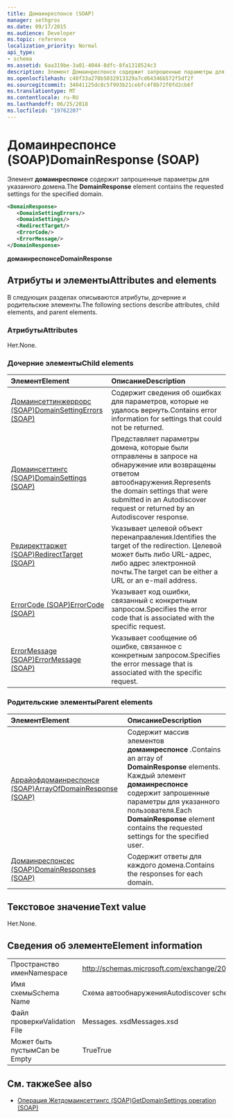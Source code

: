 ```yaml
---
title: Домаинреспонсе (SOAP)
manager: sethgros
ms.date: 09/17/2015
ms.audience: Developer
ms.topic: reference
localization_priority: Normal
api_type:
- schema
ms.assetid: 6aa319be-3a01-4044-8dfc-8fa1318524c3
description: Элемент Домаинреспонсе содержит запрошенные параметры для указанного домена.
ms.openlocfilehash: c40f33a278b5032913329a7cd64346b572f5df2f
ms.sourcegitcommit: 34041125dc8c5f993b21cebfc4f8b72f0fd2cb6f
ms.translationtype: MT
ms.contentlocale: ru-RU
ms.lasthandoff: 06/25/2018
ms.locfileid: "19762207"
---
```

# <a name="domainresponse-soap"></a><span data-ttu-id="c8b14-103">Домаинреспонсе (SOAP)</span><span class="sxs-lookup"><span data-stu-id="c8b14-103">DomainResponse (SOAP)</span></span>

<span data-ttu-id="c8b14-104">Элемент **домаинреспонсе** содержит запрошенные параметры для указанного домена.</span><span class="sxs-lookup"><span data-stu-id="c8b14-104">The **DomainResponse** element contains the requested settings for the specified domain.</span></span> 
  
```XML
<DomainResponse>
   <DomainSettingErrors/>
   <DomainSettings/>
   <RedirectTarget/>
   <ErrorCode/>
   <ErrorMessage/>
</DomainResponse>
```

 <span data-ttu-id="c8b14-105">**домаинреспонсе**</span><span class="sxs-lookup"><span data-stu-id="c8b14-105">**DomainResponse**</span></span>
## <a name="attributes-and-elements"></a><span data-ttu-id="c8b14-106">Атрибуты и элементы</span><span class="sxs-lookup"><span data-stu-id="c8b14-106">Attributes and elements</span></span>

<span data-ttu-id="c8b14-107">В следующих разделах описываются атрибуты, дочерние и родительские элементы.</span><span class="sxs-lookup"><span data-stu-id="c8b14-107">The following sections describe attributes, child elements, and parent elements.</span></span>
  
### <a name="attributes"></a><span data-ttu-id="c8b14-108">Атрибуты</span><span class="sxs-lookup"><span data-stu-id="c8b14-108">Attributes</span></span>

<span data-ttu-id="c8b14-109">Нет.</span><span class="sxs-lookup"><span data-stu-id="c8b14-109">None.</span></span>
  
### <a name="child-elements"></a><span data-ttu-id="c8b14-110">Дочерние элементы</span><span class="sxs-lookup"><span data-stu-id="c8b14-110">Child elements</span></span>

|<span data-ttu-id="c8b14-111">**Элемент**</span><span class="sxs-lookup"><span data-stu-id="c8b14-111">**Element**</span></span>|<span data-ttu-id="c8b14-112">**Описание**</span><span class="sxs-lookup"><span data-stu-id="c8b14-112">**Description**</span></span>|
|:-----|:-----|
|[<span data-ttu-id="c8b14-113">Домаинсеттинжеррорс (SOAP)</span><span class="sxs-lookup"><span data-stu-id="c8b14-113">DomainSettingErrors (SOAP)</span></span>](domainsettingerrors-soap.md) <br/> |<span data-ttu-id="c8b14-114">Содержит сведения об ошибках для параметров, которые не удалось вернуть.</span><span class="sxs-lookup"><span data-stu-id="c8b14-114">Contains error information for settings that could not be returned.</span></span>  <br/> |
|[<span data-ttu-id="c8b14-115">Домаинсеттингс (SOAP)</span><span class="sxs-lookup"><span data-stu-id="c8b14-115">DomainSettings (SOAP)</span></span>](domainsettings-soap.md) <br/> |<span data-ttu-id="c8b14-116">Представляет параметры домена, которые были отправлены в запросе на обнаружение или возвращены ответом автообнаружения.</span><span class="sxs-lookup"><span data-stu-id="c8b14-116">Represents the domain settings that were submitted in an Autodiscover request or returned by an Autodiscover response.</span></span>  <br/> |
|[<span data-ttu-id="c8b14-117">Редиректтаржет (SOAP)</span><span class="sxs-lookup"><span data-stu-id="c8b14-117">RedirectTarget (SOAP)</span></span>](redirecttarget-soap.md) <br/> |<span data-ttu-id="c8b14-118">Указывает целевой объект перенаправления.</span><span class="sxs-lookup"><span data-stu-id="c8b14-118">Identifies the target of the redirection.</span></span> <span data-ttu-id="c8b14-119">Целевой может быть либо URL-адрес, либо адрес электронной почты.</span><span class="sxs-lookup"><span data-stu-id="c8b14-119">The target can be either a URL or an e-mail address.</span></span>  <br/> |
|[<span data-ttu-id="c8b14-120">ErrorCode (SOAP)</span><span class="sxs-lookup"><span data-stu-id="c8b14-120">ErrorCode (SOAP)</span></span>](errorcode-soap.md) <br/> |<span data-ttu-id="c8b14-121">Указывает код ошибки, связанный с конкретным запросом.</span><span class="sxs-lookup"><span data-stu-id="c8b14-121">Specifies the error code that is associated with the specific request.</span></span>  <br/> |
|[<span data-ttu-id="c8b14-122">ErrorMessage (SOAP)</span><span class="sxs-lookup"><span data-stu-id="c8b14-122">ErrorMessage (SOAP)</span></span>](errormessage-soap.md) <br/> |<span data-ttu-id="c8b14-123">Указывает сообщение об ошибке, связанное с конкретным запросом.</span><span class="sxs-lookup"><span data-stu-id="c8b14-123">Specifies the error message that is associated with the specific request.</span></span>  <br/> |
   
### <a name="parent-elements"></a><span data-ttu-id="c8b14-124">Родительские элементы</span><span class="sxs-lookup"><span data-stu-id="c8b14-124">Parent elements</span></span>

|<span data-ttu-id="c8b14-125">**Элемент**</span><span class="sxs-lookup"><span data-stu-id="c8b14-125">**Element**</span></span>|<span data-ttu-id="c8b14-126">**Описание**</span><span class="sxs-lookup"><span data-stu-id="c8b14-126">**Description**</span></span>|
|:-----|:-----|
|[<span data-ttu-id="c8b14-127">Аррайофдомаинреспонсе (SOAP)</span><span class="sxs-lookup"><span data-stu-id="c8b14-127">ArrayOfDomainResponse (SOAP)</span></span>](arrayofdomainresponse-soap.md) <br/> |<span data-ttu-id="c8b14-128">Содержит массив элементов **домаинреспонсе** .</span><span class="sxs-lookup"><span data-stu-id="c8b14-128">Contains an array of **DomainResponse** elements.</span></span> <span data-ttu-id="c8b14-129">Каждый элемент **домаинреспонсе** содержит запрошенные параметры для указанного пользователя.</span><span class="sxs-lookup"><span data-stu-id="c8b14-129">Each **DomainResponse** element contains the requested settings for the specified user.</span></span>  <br/> |
|[<span data-ttu-id="c8b14-130">Домаинреспонсес (SOAP)</span><span class="sxs-lookup"><span data-stu-id="c8b14-130">DomainResponses (SOAP)</span></span>](domainresponses-soap.md) <br/> |<span data-ttu-id="c8b14-131">Содержит ответы для каждого домена.</span><span class="sxs-lookup"><span data-stu-id="c8b14-131">Contains the responses for each domain.</span></span>  <br/> |
   
## <a name="text-value"></a><span data-ttu-id="c8b14-132">Текстовое значение</span><span class="sxs-lookup"><span data-stu-id="c8b14-132">Text value</span></span>

<span data-ttu-id="c8b14-133">Нет.</span><span class="sxs-lookup"><span data-stu-id="c8b14-133">None.</span></span>
  
## <a name="element-information"></a><span data-ttu-id="c8b14-134">Сведения об элементе</span><span class="sxs-lookup"><span data-stu-id="c8b14-134">Element information</span></span>

|||
|:-----|:-----|
|<span data-ttu-id="c8b14-135">Пространство имен</span><span class="sxs-lookup"><span data-stu-id="c8b14-135">Namespace</span></span>  <br/> |http://schemas.microsoft.com/exchange/2010/Autodiscover  <br/> |
|<span data-ttu-id="c8b14-136">Имя схемы</span><span class="sxs-lookup"><span data-stu-id="c8b14-136">Schema Name</span></span>  <br/> |<span data-ttu-id="c8b14-137">Схема автообнаружения</span><span class="sxs-lookup"><span data-stu-id="c8b14-137">Autodiscover schema</span></span>  <br/> |
|<span data-ttu-id="c8b14-138">Файл проверки</span><span class="sxs-lookup"><span data-stu-id="c8b14-138">Validation File</span></span>  <br/> |<span data-ttu-id="c8b14-139">Messages. xsd</span><span class="sxs-lookup"><span data-stu-id="c8b14-139">Messages.xsd</span></span>  <br/> |
|<span data-ttu-id="c8b14-140">Может быть пустым</span><span class="sxs-lookup"><span data-stu-id="c8b14-140">Can be Empty</span></span>  <br/> |<span data-ttu-id="c8b14-141">True</span><span class="sxs-lookup"><span data-stu-id="c8b14-141">True</span></span>  <br/> |
   
## <a name="see-also"></a><span data-ttu-id="c8b14-142">См. также</span><span class="sxs-lookup"><span data-stu-id="c8b14-142">See also</span></span>

- [<span data-ttu-id="c8b14-143">Операция Жетдомаинсеттингс (SOAP)</span><span class="sxs-lookup"><span data-stu-id="c8b14-143">GetDomainSettings operation (SOAP)</span></span>](getdomainsettings-operation-soap.md)

